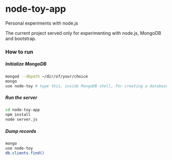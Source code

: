 # node-toy-app
Personal experiments with node.js

The current project served only for experimenting with node.js, MongoDB and bootstrap.

### How to run

##### Initialize MongoDB
```bash
mongod --dbpath ~/dir/of/your/choice
mongo
use node-toy # type this, inside MongoDB shell, for creating a database
```

##### Run the server
```bash
cd node-toy-app
npm install
node server.js
```

##### Dump records
```bash
mongo
use node-toy
db.clients.find()
```
